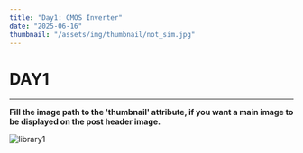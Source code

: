 ```yaml
---
title: "Day1: CMOS Inverter"
date: "2025-06-16"
thumbnail: "/assets/img/thumbnail/not_sim.jpg"
---
```


# DAY1
---

**Fill the image path to the 'thumbnail' attribute, if you want a main image to be displayed on the post header image.**

![library1](/assets/img/full_custom/library.jpg)
